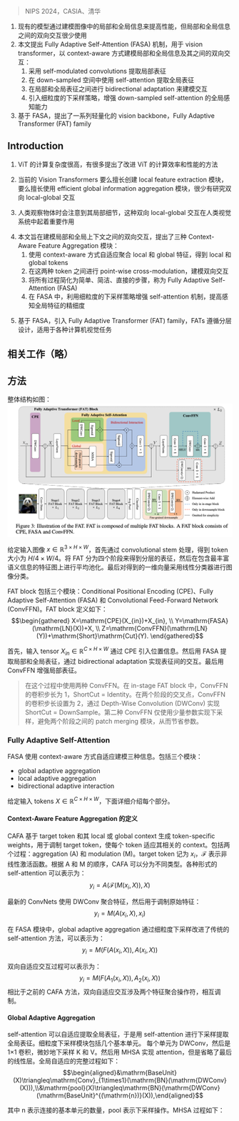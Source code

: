 > NIPS 2024，CASIA、清华
<!-- Recent advancements in vision backbones have significantly improved their perfor-
mance by simultaneously modeling images’ local and global contexts. However,
the bidirectional interaction between these two contexts has not been well explored
and exploited, which is important in the human visual system. This paper pro-
poses a Fully Adaptive Self-Attention (FASA) mechanism for vision transformer
to model the local and global information as well as the bidirectional interaction
between them in context-aware ways. Specifically, FASA employs self-modulated
convolutions to adaptively extract local representation while utilizing self-attention
in down-sampled space to extract global representation. Subsequently, it conducts
a bidirectional adaptation process between local and global representation to model
their interaction. In addition, we introduce a fine-grained downsampling strategy
to enhance the down-sampled self-attention mechanism for finer-grained global
perception capability. Based on FASA, we develop a family of lightweight vision
backbones, Fully Adaptive Transformer (FAT) family. Extensive experiments
on multiple vision tasks demonstrate that FAT achieves impressive performance.
Notably, FAT accomplishes a 77.6% accuracy on ImageNet-1K using only 4.5M
parameters and 0.7G FLOPs, which surpasses the most advanced ConvNets and
Transformers with similar model size and computational costs. Moreover, our
model exhibits faster speed on modern GPU compared to other models. Code will
be available at https://github.com/qhfan/FAT. -->
1. 现有的模型通过建模图像中的局部和全局信息来提高性能，但局部和全局信息之间的双向交互很少使用
2. 本文提出 Fully Adaptive Self-Attention (FASA) 机制，用于 vision transformer，以 context-aware 方式建模局部和全局信息及其之间的双向交互：
    1. 采用 self-modulated convolutions 提取局部表征
    2. 在 down-sampled 空间中使用 self-attention 提取全局表征
    3. 在局部和全局表征之间进行 bidirectional adaptation 来建模交互
    4. 引入细粒度的下采样策略，增强 down-sampled self-attention 的全局感知能力
3. 基于 FASA，提出了一系列轻量化的 vision backbone，Fully Adaptive Transformer (FAT) family

## Introduction
<!-- Vision Transformers (ViTs) have recently garnered significant attention in the computer vision
community due to their exceptional ability for long-range modeling and context-aware characteristics.
However, because of the quadratic complexity of self-attention in ViT [13], its computational cost is
extremely high. As a result, many studies have emerged to improve ViT’s computational efficiency
and performance in various ways. For instance, some methods restrict tokens that perform self-
attention to a specific region and introduce inductive bias to ViT [34; 12; 65; 55]. Further, some
methods aim to transform ViT into lightweight backbones with fewer parameters and computational
requirements [38; 40; 4; 30; 37], achieving promising results but still not matching the performance
of the most advanced ConvNets [51]. How to design an excellent lightweight Vision Transformer
remains a challenge. -->
1. ViT 的计算复杂度很高，有很多提出了改进 ViT 的计算效率和性能的方法
<!-- In current state-of-the-art Vision Transformers, some either excel in creating local feature extraction
modules [34; 12; 65] or employing efficient global information aggregation modules [57; 58], while
others incorporate both [42; 41]. For instance, LVT [65] unfolds tokens into separate windows and
applies self-attention within the windows to extract local features, while PVT [57; 58] leverages
self-attention with downsampling to extract global features and reduce computational cost. Unlike
them, LITv2 [41] relies on window self-attention and spatial reduction attention to capture local and
global features, respectively. In terms of the local-global fusion, most methods use simple local-global
sequential structures [38; 40; 37; 26], whereas others combine local and global representation with
simple linear operations through local-global parallel structures [48; 41; 43]. However, few works
have investigated the bidirectional interaction between local and global information. Considering
the human visual system where bidirectional local-global interaction plays an important role, these
simplistic mixing methods are not fully effective in uncovering the intricate relationship between
local and global contexts. -->
2. 当前的 Vision Transformers 要么擅长创建 local feature extraction 模块，要么擅长使用 efficient global information aggregation 模块，很少有研究双向 local-global 交互
<!-- In Fig. 1, we illustrate how humans observe an
object and notice its body details. Using the
example of a fox, we can observe two types
of interaction that occur when humans focus
on either the fox’s nose or the entire animal.
In the first type of interaction, known as Lo-
cal to Global, our understanding of the local
feature transforms into the "Nose of a fox." In
the second type of interaction, called Global
to Local, the way we comprehend the global
feature changes to the "A fox with nose." It
can be seen that the bidirectional interaction
between local and global features plays an es-
sential role in the human visual system. Based
on this fact, we propose that a superior visual
model should not only extract good local and
global features but also possess adequate mod-
eling capabilities for their interaction. -->
3. 人类观察物体时会注意到其局部细节，这种双向 local-global 交互在人类视觉系统中起着重要作用
<!-- In this work, our objective is to model the bidirectional interaction between local and global contexts
while also improving them separately. To achieve this goal, we introduce three types of Context-
Aware Feature Aggregation modules. Specifically, as shown in Fig. 1, we first adaptively aggregate
local and global features using context-aware manners to obtain local and global tokens, respectively.
Then, we perform point-wise cross-modulation between these two types of tokens to model their
bidirectional interaction. We streamline all three processes into a simple, concise, and straightforward
procedure. Since we use context-aware approaches to adaptively model all local, global, and local-
global bidirectional interaction, we name our novel module the Fully Adaptive Self-Attention (FASA).
In FASA, we also further utilize a fine-grained downsampling strategy to enhance the self-attention
mechanism, which results in its ability to perceive global features with finer granularity. In summary,
FASA introduces only a small number of additional parameters and FLOPs, yet it significantly
improves the model’s performance. -->
4. 本文旨在建模局部和全局上下文之间的双向交互，提出了三种 Context-Aware Feature Aggregation 模块：
    1. 使用 context-aware 方式自适应聚合 local 和 global 特征，得到 local 和 global tokens
    2. 在这两种 token 之间进行 point-wise cross-modulation，建模双向交互
    3. 将所有过程简化为简单、简洁、直接的步骤，称为 Fully Adaptive Self-Attention (FASA)
    4. 在 FASA 中，利用细粒度的下采样策略增强 self-attention 机制，提高感知全局特征的精细度
<!-- Building upon FASA, we introduce the Fully Adaptive Transformer (FAT) family. The FATs follow
the hierarchical design [34; 57] and serve as general-purpose backbones for various computer vision
tasks. Through extensive experiments, including image classification, object detection, and semantic
segmentation, we validate the performance superiority of the FAT family. Without extra training data
or supervision, our FAT-B0 achieves a top-1 accuracy of 77.6% on ImageNet-1K with only 4.5M
parameters and 0.7G FLOPs, which is the first model surpasses the most advanced ConvNets with
similar model size and computational cost as far as we know. Additionally, as shown in Fig. 2, our
FAT-B1, B2, and B3 also achieve state-of-the-art results while maintaining similar model sizes and
computational costs. -->
5. 基于 FASA，引入 Fully Adaptive Transformer (FAT) family，FATs 遵循分层设计，适用于各种计算机视觉任务

## 相关工作（略）

## 方法
<!-- The overall architecture of the Fully Adaptive Transformer (FAT) is illustrated in Fig. 3. To process
an input image x ∈R3×H×W , we begin by feeding it into the convolutional stem used in [63]. This
produces tokens of size H
4 ×W
4 . Following the hierarchical designs seen in previous works [48;
50; 46; 49], we divide FAT into four stages to obtain hierarchical representation. Then we perform
average pooling on the feature map containing the richest semantic information. The obtained
one-dimensional vector is subsequently classified using a linear classifier for image classification. -->
整体结构如图：
![](image/Pasted%20image%2020241208113909.png)

给定输入图像 $x \in \mathbb{R}^{3 \times H \times W}$，首先通过 convolutional stem 处理，得到 token 大小为 $H/4 \times W/4$。将 FAT 分为四个阶段来得到分层的表征，然后在包含最丰富语义信息的特征图上进行平均池化。最后对得到的一维向量采用线性分类器进行图像分类。
<!-- A FAT block comprises three key modules: Conditional Positional Encoding (CPE) [6], Fully Adap-
tive Self-Attention (FASA), and Convolutional Feed-Forward Network (ConvFFN). The complete
FAT block is defined by the following equation (Eq. 1): -->
FAT block 包括三个模块：Conditional Positional Encoding (CPE)、Fully Adaptive Self-Attention (FASA) 和 Convolutional Feed-Forward Network (ConvFFN)。FAT block 定义如下：
$$\begin{gathered}
X=\mathrm{CPE}(X_{in})+X_{in}, \\
Y=\mathrm{FASA}(\mathrm{LN}(X))+X, \\
Z=\mathrm{ConvFFN}(\mathrm{LN}(Y))+\mathrm{Short}\mathrm{Cut}(Y).
\end{gathered}$$
<!-- Initially, the input tensor Xin ∈RC×H×W passes through the CPE to introduce positional informa-
tion for each token. The subsequent stage employs FASA to extract local and global representation
adaptively, while a bidirectional adaptation process enables interaction between these two types
of representation. Finally, ConvFFN is applied to enhance local representation further. Two kinds
of ConvFFNs are employed in this process. In the in-stage FAT block, ConvFFN’s convolutional
stride is 1, and ShortCut = Identity. At the intersection of the two stages, the ConvFFN’s convolu-
tional stride is set to 2, and ShortCut = DownSample is achieved via a Depth-Wise Convolution
(DWConv) [23] with the stride of 2 along with a 1 ×1 convolution. The second type of ConvFFN
accomplishes downsampling using only a small number of parameters, avoiding the necessity of
patch merging modules between the two stages, thereby saving the parameters. -->
首先，输入 tensor $X_{in} \in \mathbb{R}^{C \times H \times W}$ 通过 CPE 引入位置信息。然后用 FASA 提取局部和全局表征，通过 bidirectional adaptation 实现表征间的交互。最后用 ConvFFN 增强局部表征。
> 在这个过程中使用两种 ConvFFN。在 in-stage FAT block 中，ConvFFN 的卷积步长为 1，ShortCut = Identity。在两个阶段的交叉点，ConvFFN 的卷积步长设置为 2，通过 Depth-Wise Convolution (DWConv) 实现 ShortCut = DownSample。第二种 ConvFFN 仅使用少量参数实现下采样，避免两个阶段之间的 patch merging 模块，从而节省参数。

### Fully Adaptive Self-Attention
<!-- In Fig. 1, we present the visual system of humans, which not only captures local and global informa-
tion but also models their interaction explicitly. Taking inspiration from this, we aim to develop a 
similar module that can adaptively model local and global information and their interaction. This
leads to the proposal of the Fully Adaptive Self-Attention (FASA) module. Our FASA utilizes
context-aware manners to model all three types of information adaptively. It comprises three modules:
global adaptive aggregation, local adaptive aggregation, and bidirectional adaptive interaction. Given
the input tokens X ∈RC×H×W , each part of the FASA will be elaborated in detail.-->
FASA 使用 context-aware 方式自适应建模三种信息。包括三个模块：
+ global adaptive aggregation
+ local adaptive aggregation
+ bidirectional adaptive interaction

给定输入 tokens $X \in \mathbb{R}^{C \times H \times W}$，下面详细介绍每个部分。

#### Context-Aware Feature Aggregation 的定义
<!-- In order to provide readers with a clear comprehension of FASA, we will begin by defining the various
methods of context-aware feature aggregation (CAFA). CAFA is a widely used feature aggregation
method. Instead of solely relying on shared trainable parameters, CAFA generates token-specific
weights based on the target token and its local or global context. These newly generated weights,
along with the associated context of the target token, are then used to modulate the target token during
feature aggregation, enabling each token to adapt to its related context. Generally, CAFA consists of
two processes: aggregation (A) and modulation (M). In the following, the target token is denoted by
xi, and Frepresents a non-linear activation function. Based on the order of Aand M, CAFA can
be classified into various types. Various forms of self-attention [56; 58; 57; 45] can be expressed as
Eq. 2. Aggregation over the contexts X is performed after the attention scores between query and
key are computed. The attention scores are obtained by modulating the query with the keys, and then
applying a Softmax to the resulting values: yi = A(F(M(xi, X)), X), -->
CAFA 基于 target token 和其 local 或 global context 生成 token-specific weights，用于调制 target token，使每个 token 适应其相关的 context。包括两个过程：aggregation (A) 和 modulation (M)。target token 记为 $x_i$，$\mathcal{F}$ 表示非线性激活函数。根据 A 和 M 的顺序，CAFA 可以分为不同类型。各种形式的 self-attention 可以表示为：
$$y_i = A(\mathcal{F}(M(x_i, X)), X)$$
<!-- In contrast to the approach outlined in Eq. 2, recent state-of-the-art ConvNets [22; 17; 66] utilize a
different CAFA technique. Specifically, they employ DWConv to aggregate features, which are then
used to modulate the original features. This process can be succinctly described using Eq. 3. yi = M(A(xi, X), xi),  -->
最新的 ConvNets 使用 DWConv 聚合特征，然后用于调制原始特征：
$$y_i = M(A(x_i, X), x_i)$$
<!-- In our FASA module, global adaptive aggregation improves upon the traditional self-attention method
with fine-grained downsampling and can be mathematically represented by Eq. 2. Meanwhile, our
local adaptive aggregation, which differs slightly from Eq. 3, can be expressed as Eq. 4: yi = M(F(A(xi, X)), A(xi, X)),  -->
在 FASA 模块中，global adaptive aggregation 通过细粒度下采样改进了传统的 self-attention 方法，可以表示为：
$$y_i = M(F(A(x_i, X)), A(x_i, X))$$
<!-- In terms of the bidirectional adaptive interaction process, it can be formulated by Eq. 5. Compared to
the previous CAFA approaches, bidirectional adaptive interaction involves two feature aggregation
operators (A1 and A2) that are modulated with each other: yi = M(F(A1(xi, X)), A2(xi, X)). -->
双向自适应交互过程可以表示为：
$$y_i = M(F(A_1(x_i, X)), A_2(x_i, X))$$
相比于之前的 CAFA 方法，双向自适应交互涉及两个特征聚合操作符，相互调制。

#### Global Adaptive Aggregation
<!-- The inherently context-aware nature and capacity to model long-distance dependencies of self-
attention make it highly suitable for adaptively extracting global representation. As such, we utilize
self-attention with downsampling for global representation extraction. In contrast to other models
that downsample tokens [57; 58; 60; 48] by using large stride convolutions or pooling operations, we
adopt a fine-grained downsampling strategy to minimize loss of global information to the greatest
extent possible. In particular, our fine-grained downsampling module is composed of several basic
units. Each unit utilizes a DWConv with a kernel size of 5 ×5 and a stride of 2, followed by a 1 ×1
convolution that subtly downsamples both K and V . After that, Q, K, and V are processed through
the Multi-Head Self-Attention (MHSA) module. Unlike regular MHSA, we omit the last linear layer.
The complete procedure for the global adaptive aggregation process is illustrated in Eq. 6 and Eq. 7.
Fisrt, we define our fine-grained downsample strategy and the base unit of it in Eq. 6: -->
self-attention 可以自适应提取全局表征，于是用 self-attention 进行下采样提取全局表征。细粒度下采样模块包括几个基本单元。
每个单元为 DWConv，然后是 1×1 卷积，微妙地下采样 K 和 V。然后用 MHSA 实现 attention，但是省略了最后的线性层。全局自适应的完整过程如下：
$$\begin{aligned}&\mathrm{BaseUnit}(X)\triangleq\mathrm{Conv}_{1\times1}(\mathrm{BN}(\mathrm{DWConv}(X))),\\&\mathrm{pool}(X)\triangleq\mathrm{BN}(\mathrm{DWConv}(\mathrm{BaseUnit}^{(\mathrm{n})}(X)),\end{aligned}$$
<!-- where (n) represents the number of base units that are concatenated and pool denotes our fine-grained
downsample operator. Then, the MHSA is conducted as Eq. 7: -->
其中 $\mathrm{n}$ 表示连接的基本单元的数量，pool 表示下采样操作。MHSA 过程如下：
$$$$